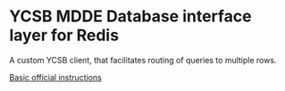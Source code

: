 # YCSB MDDE Database interface layer for Redis

A custom YCSB client, that facilitates routing of queries to multiple rows. 

[Basic official instructions](https://github.com/brianfrankcooper/YCSB/wiki/Adding-a-Database)